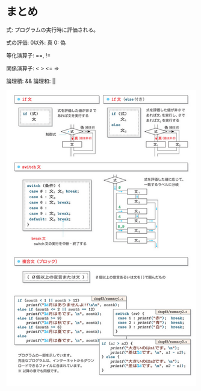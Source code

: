 # まとめ

式: プログラムの実行時に評価される。

式の評価:
    0以外: 真
    0: 偽

等化演算子:
    ==, !=

関係演算子:
    < > <= =>

論理積: &&
論理和: ||

![alt text](image.png)

